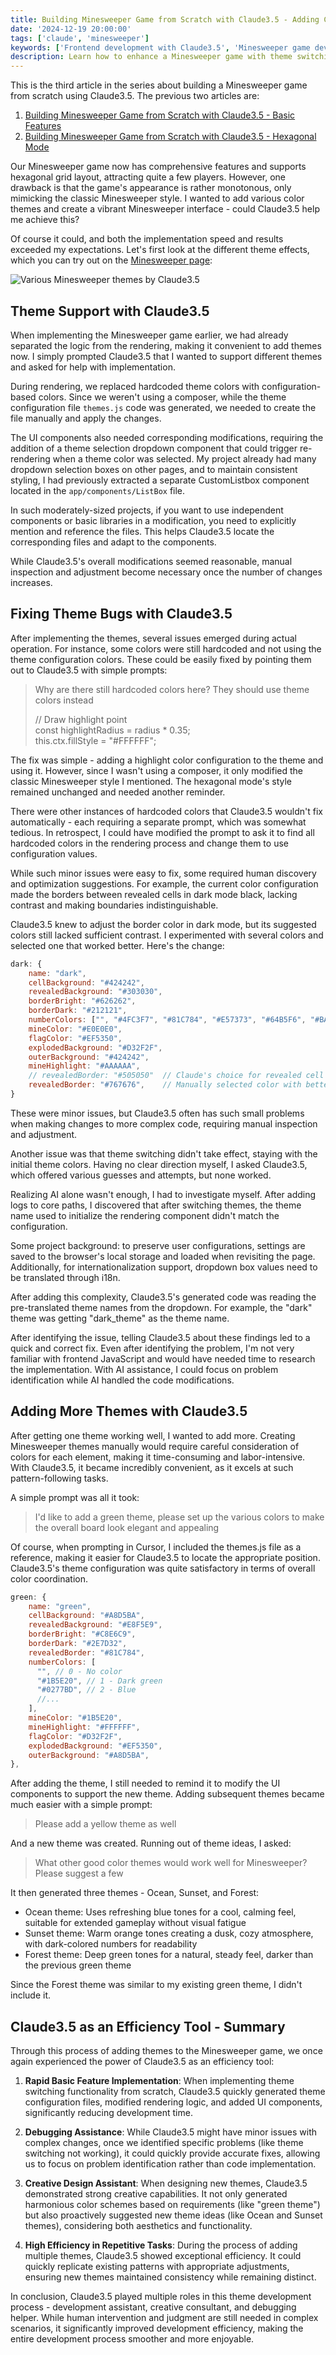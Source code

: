 ```yaml
---
title: Building Minesweeper Game from Scratch with Claude3.5 - Adding Color Themes
date: '2024-12-19 20:00:00'
tags: ['claude', 'minesweeper']
keywords: ['Frontend development with Claude3.5', 'Minesweeper game development', 'Online Minesweeper']
description: Learn how to enhance a Minesweeper game with theme switching functionality using Claude3.5, including creating theme configuration files, modifying rendering logic, and adding UI components. Share solutions to development challenges like optimizing border colors in dark mode and debugging theme switching issues. Demonstrate how to leverage Claude3.5 to quickly design and implement multiple attractive theme schemes, highlighting AI's advantages in improving development efficiency.
---
```


This is the third article in the series about building a Minesweeper game from scratch using Claude3.5. The previous two articles are:

1. [Building Minesweeper Game from Scratch with Claude3.5 - Basic Features](https://games.programnotes.cn/en/blog/minesweeper)
2. [Building Minesweeper Game from Scratch with Claude3.5 - Hexagonal Mode](https://games.programnotes.cn/en/blog/minesweeper2)

Our Minesweeper game now has comprehensive features and supports hexagonal grid layout, attracting quite a few players. However, one drawback is that the game's appearance is rather monotonous, only mimicking the classic Minesweeper style. I wanted to add various color themes and create a vibrant Minesweeper interface - could Claude3.5 help me achieve this?

Of course it could, and both the implementation speed and results exceeded my expectations. Let's first look at the different theme effects, which you can try out on the [Minesweeper page](https://games.programnotes.cn/en/games/minesweeper):

![Various Minesweeper themes by Claude3.5](https://games.programnotes.cn/20241219_ai_gallery_minesweeper_themes.png)

## Theme Support with Claude3.5

When implementing the Minesweeper game earlier, we had already separated the logic from the rendering, making it convenient to add themes now. I simply prompted Claude3.5 that I wanted to support different themes and asked for help with implementation.

During rendering, we replaced hardcoded theme colors with configuration-based colors. Since we weren't using a composer, while the theme configuration file `themes.js` code was generated, we needed to create the file manually and apply the changes.

The UI components also needed corresponding modifications, requiring the addition of a theme selection dropdown component that could trigger re-rendering when a theme color was selected. My project already had many dropdown selection boxes on other pages, and to maintain consistent styling, I had previously extracted a separate CustomListbox component located in the `app/components/ListBox` file.

In such moderately-sized projects, if you want to use independent components or basic libraries in a modification, you need to explicitly mention and reference the files. This helps Claude3.5 locate the corresponding files and adapt to the components.

While Claude3.5's overall modifications seemed reasonable, manual inspection and adjustment become necessary once the number of changes increases.

## Fixing Theme Bugs with Claude3.5

After implementing the themes, several issues emerged during actual operation. For instance, some colors were still hardcoded and not using the theme configuration colors. These could be easily fixed by pointing them out to Claude3.5 with simple prompts:

> Why are there still hardcoded colors here? They should use theme colors instead
>
> // Draw highlight point  
> const highlightRadius = radius * 0.35;  
> this.ctx.fillStyle = "#FFFFFF";  

The fix was simple - adding a highlight color configuration to the theme and using it. However, since I wasn't using a composer, it only modified the classic Minesweeper style I mentioned. The hexagonal mode's style remained unchanged and needed another reminder.

There were other instances of hardcoded colors that Claude3.5 wouldn't fix automatically - each requiring a separate prompt, which was somewhat tedious. In retrospect, I could have modified the prompt to ask it to find all hardcoded colors in the rendering process and change them to use configuration values.

While such minor issues were easy to fix, some required human discovery and optimization suggestions. For example, the current color configuration made the borders between revealed cells in dark mode black, lacking contrast and making boundaries indistinguishable.

Claude3.5 knew to adjust the border color in dark mode, but its suggested colors still lacked sufficient contrast. I experimented with several colors and selected one that worked better. Here's the change:

```javascript
dark: {
    name: "dark",
    cellBackground: "#424242",
    revealedBackground: "#303030",
    borderBright: "#626262",
    borderDark: "#212121",
    numberColors: ["", "#4FC3F7", "#81C784", "#E57373", "#64B5F6", "#BA68C8", "#4DB6AC", "#F06292", "#FFB74D"],
    mineColor: "#E0E0E0",
    flagColor: "#EF5350",
    explodedBackground: "#D32F2F",
    outerBackground: "#424242",
    mineHighlight: "#AAAAAA",
    // revealedBorder: "#505050"  // Claude's choice for revealed cell borders, using lighter gray
    revealedBorder: "#767676",    // Manually selected color with better contrast
}
```

These were minor issues, but Claude3.5 often has such small problems when making changes to more complex code, requiring manual inspection and adjustment.

Another issue was that theme switching didn't take effect, staying with the initial theme colors. Having no clear direction myself, I asked Claude3.5, which offered various guesses and attempts, but none worked.

Realizing AI alone wasn't enough, I had to investigate myself. After adding logs to core paths, I discovered that after switching themes, the theme name used to initialize the rendering component didn't match the configuration.

Some project background: to preserve user configurations, settings are saved to the browser's local storage and loaded when revisiting the page. Additionally, for internationalization support, dropdown box values need to be translated through i18n.

After adding this complexity, Claude3.5's generated code was reading the pre-translated theme names from the dropdown. For example, the "dark" theme was getting "dark_theme" as the theme name.

After identifying the issue, telling Claude3.5 about these findings led to a quick and correct fix. Even after identifying the problem, I'm not very familiar with frontend JavaScript and would have needed time to research the implementation. With AI assistance, I could focus on problem identification while AI handled the code modifications.

## Adding More Themes with Claude3.5

After getting one theme working well, I wanted to add more. Creating Minesweeper themes manually would require careful consideration of colors for each element, making it time-consuming and labor-intensive. With Claude3.5, it became incredibly convenient, as it excels at such pattern-following tasks.

A simple prompt was all it took:

> I'd like to add a green theme, please set up the various colors to make the overall board look elegant and appealing

Of course, when prompting in Cursor, I included the themes.js file as a reference, making it easier for Claude3.5 to locate the appropriate position. Claude3.5's theme configuration was quite satisfactory in terms of overall color coordination.

```javascript
green: {
    name: "green",
    cellBackground: "#A8D5BA",
    revealedBackground: "#E8F5E9",
    borderBright: "#C8E6C9",
    borderDark: "#2E7D32",
    revealedBorder: "#81C784",
    numberColors: [
      "", // 0 - No color
      "#1B5E20", // 1 - Dark green
      "#0277BD", // 2 - Blue
      //...
    ],
    mineColor: "#1B5E20",
    mineHighlight: "#FFFFFF",
    flagColor: "#D32F2F",
    explodedBackground: "#EF5350",
    outerBackground: "#A8D5BA",
},
```

After adding the theme, I still needed to remind it to modify the UI components to support the new theme. Adding subsequent themes became much easier with a simple prompt:

> Please add a yellow theme as well

And a new theme was created. Running out of theme ideas, I asked:

> What other good color themes would work well for Minesweeper? Please suggest a few

It then generated three themes - Ocean, Sunset, and Forest:

- Ocean theme: Uses refreshing blue tones for a cool, calming feel, suitable for extended gameplay without visual fatigue
- Sunset theme: Warm orange tones creating a dusk, cozy atmosphere, with dark-colored numbers for readability
- Forest theme: Deep green tones for a natural, steady feel, darker than the previous green theme

Since the Forest theme was similar to my existing green theme, I didn't include it.

## Claude3.5 as an Efficiency Tool - Summary

Through this process of adding themes to the Minesweeper game, we once again experienced the power of Claude3.5 as an efficiency tool:

1. **Rapid Basic Feature Implementation**: When implementing theme switching functionality from scratch, Claude3.5 quickly generated theme configuration files, modified rendering logic, and added UI components, significantly reducing development time.

2. **Debugging Assistance**: While Claude3.5 might have minor issues with complex changes, once we identified specific problems (like theme switching not working), it could quickly provide accurate fixes, allowing us to focus on problem identification rather than code implementation.

3. **Creative Design Assistant**: When designing new themes, Claude3.5 demonstrated strong creative capabilities. It not only generated harmonious color schemes based on requirements (like "green theme") but also proactively suggested new theme ideas (like Ocean and Sunset themes), considering both aesthetics and functionality.

4. **High Efficiency in Repetitive Tasks**: During the process of adding multiple themes, Claude3.5 showed exceptional efficiency. It could quickly replicate existing patterns with appropriate adjustments, ensuring new themes maintained consistency while remaining distinct.

In conclusion, Claude3.5 played multiple roles in this theme development process - development assistant, creative consultant, and debugging helper. While human intervention and judgment are still needed in complex scenarios, it significantly improved development efficiency, making the entire development process smoother and more enjoyable.